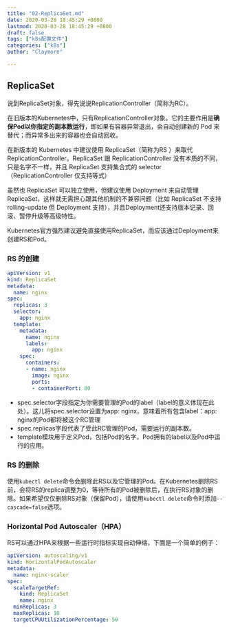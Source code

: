 ```yaml
---
title: "02-ReplicaSet.md"
date: 2020-03-28 18:45:29 +0800
lastmod: 2020-03-28 18:45:29 +0800
draft: false
tags: ["k8s配置文件"]
categories: ["k8s"]
author: "Claymore"

---
```

## ReplicaSet

说到ReplicaSet对象，得先说说ReplicationController（简称为RC）。

在旧版本的Kubernetes中，只有ReplicationController对象。它的主要作用是**确保Pod以你指定的副本数运行**，即如果有容器异常退出，会自动创建新的 Pod 来替代；而异常多出来的容器也会自动回收。

在新版本的 Kubernetes 中建议使用 ReplicaSet（简称为RS ）来取代 ReplicationController。ReplicaSet 跟 ReplicationController 没有本质的不同，只是名字不一样，并且 ReplicaSet 支持集合式的 selector（ReplicationController 仅支持等式）

虽然也 ReplicaSet 可以独立使用，但建议使用 Deployment 来自动管理 ReplicaSet，这样就无需担心跟其他机制的不兼容问题（比如 ReplicaSet 不支持 rolling-update 但 Deployment 支持），并且Deployment还支持版本记录、回滚、暂停升级等高级特性。

Kubernetes官方强烈建议避免直接使用ReplicaSet，而应该通过Deployment来创建RS和Pod。



### RS 的创建

``` YAML
apiVersion: v1
kind: ReplicaSet
metadata:
  name: nginx
spec:
  replicas: 3
  selector:
    app: nginx
  template:
    metadata:
      name: nginx
      labels:
        app: nginx
    spec:
      containers:
      - name: nginx
        image: nginx
        ports:
        - containerPort: 80
```

* spec.selector字段指定为你需要管理的Pod的label（label的意义体现在此处）。这儿将spec.selector设置为app: nginx，意味着所有包含label：app: nginx的Pod都将被这个RC管理
* spec.replicas字段代表了受此RC管理的Pod，需要运行的副本数。
* template模块用于定义Pod，包括Pod的名字，Pod拥有的label以及Pod中运行的应用。



### RS 的删除

使用`kubectl delete`命令会删除此RS以及它管理的Pod。在Kubernetes删除RS前，会将RS的replica调整为0，等待所有的Pod被删除后，在执行RS对象的删除。如果希望仅仅删除RS对象（保留Pod），请使用`kubectl delete`命令时添加`--cascade=false`选项。



### Horizontal Pod Autoscaler（HPA）

RS可以通过HPA来根据一些运行时指标实现自动伸缩，下面是一个简单的例子：



```yaml
apiVersion: autoscaling/v1
kind: HorizontalPodAutoscaler
metadata:
  name: nginx-scaler
spec:
  scaleTargetRef:
    kind: ReplicaSet
    name: nginx
  minReplicas: 3
  maxReplicas: 10
  targetCPUUtilizationPercentage: 50
```

